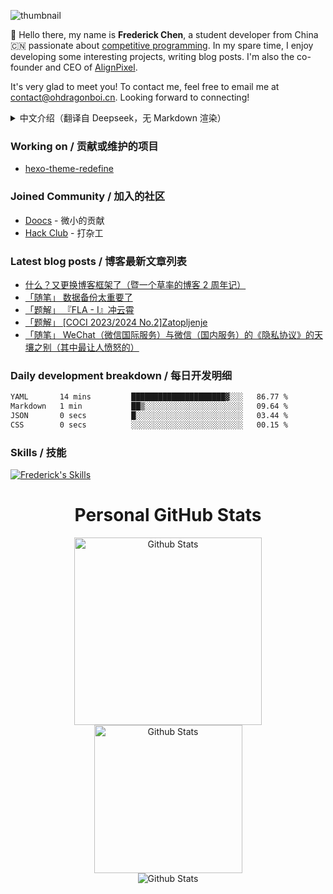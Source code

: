 ![thumbnail](https://jsd.onmicrosoft.cn/gh/ToothlessHaveBun/picx-images-hosting@master/v2-661776cfeadafe411db05d8bd3f55c25_1440w-(1).7axdrdtcbz.webp)

:wave: Hello there, my name is **Frederick Chen**, a student developer from China :cn: passionate about [competitive programming](https://en.wikipedia.org/wiki/Competitive_programming). In my spare time, I enjoy developing some interesting projects, writing blog posts. I'm also the co-founder and CEO of [AlignPixel](https://github.com/AlignPixel-Dev).

It's very glad to meet you! To contact me, feel free to email me at [contact@ohdragonboi.cn](mailto:contact@ohdraognboi.cn). Looking forward to connecting!

<details>
<summary>中文介绍（翻译自 Deepseek，无 Markdown 渲染）</summary>
大家好，我叫Frederick Chen，是一名来自中国的学生开发人员，对竞争性编程充满热情。在业余时间，我喜欢开发一些有趣的项目，写博客。我也是AlignPixel的联合创始人兼首席执行官

很高兴见到你！如需联系我，请随时发送电子邮件至contact@ohdragonboi.cn.期待连接！
</details>

### Working on / 贡献或维护的项目

 - [hexo-theme-redefine](https://github.com/EvanNotFound/hexo-theme-redefine)

### Joined Community / 加入的社区

- [Doocs](https://github.com/doocs) - 微小的贡献
- [Hack Club](https://github.com/enterprises/hack-club) - 打杂工

### Latest blog posts / 博客最新文章列表

<!-- BLOG-POST-LIST:START -->
- [什么？又更换博客框架了（暨一个草率的博客 2 周年记）](http://www.ohdragonboi.cn/p/20250405/)
- [「随笔」 数据备份太重要了](http://www.ohdragonboi.cn/p/20240828/)
- [「题解」 『FLA - I』冲云霄](http://www.ohdragonboi.cn/p/20240803/)
- [「题解」 [COCI 2023/2024 No.2]Zatopljenje](http://www.ohdragonboi.cn/p/20240728/)
- [「随笔」 WeChat（微信国际服务）与微信（国内服务）的《隐私协议》的天壤之别（其中最让人愤怒的）](http://www.ohdragonboi.cn/p/20240713/)
<!-- BLOG-POST-LIST:END -->

### Daily development breakdown / 每日开发明细

<!--START_SECTION:waka-->

```txt
YAML       14 mins         █████████████████████▓░░░   86.77 %
Markdown   1 min           ██▒░░░░░░░░░░░░░░░░░░░░░░   09.64 %
JSON       0 secs          █░░░░░░░░░░░░░░░░░░░░░░░░   03.44 %
CSS        0 secs          ░░░░░░░░░░░░░░░░░░░░░░░░░   00.15 %
```

<!--END_SECTION:waka-->

### Skills / 技能

[![Frederick's Skills](https://skillicons.dev/icons?&i=apple,astro,bash,cpp,cloudflare,codepen,css,discord,docker,dotnet,figma,git,github,githubactions,html,js,latex,md,mastodon,mongodb,nextjs,nodejs,notion,npm,ps,pnpm,postgres,powershell,pycharm,py,react,svg,twitter,ts,ubuntu,vercel,vite,vscode,workers,yarn)](https://github.com/ToothlessHaveBun)

<div align="center">
  <h1>Personal GitHub Stats</h1>
  <img src="https://github-readme-stats.vercel.app/api?username=toroDragon0206&theme=codeSTACKr" width="300px" title="Github Stats" />
  <img src="https://github-readme-stats.vercel.app/api/top-langs/?username=toroDragon0206&layout=compact&theme=codeSTACKr" width="237px" title="Github Stats" />
  <br />
  <img src="https://github-profile-trophy.vercel.app/?username=toroDragon0206&theme=juicyfresh&column=6&margin-w=10&margin-h=10&no-frame=true" title="Github Stats" />
</div>
